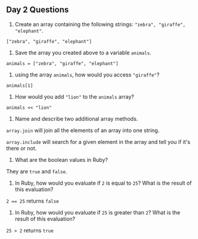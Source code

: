 ## Day 2 Questions

1. Create an array containing the following strings: `"zebra", "giraffe", "elephant"`.

`["zebra", "giraffe", "elephant"]`

1. Save the array you created above to a variable `animals`.

`animals = ["zebra", "giraffe", "elephant"]`

1. using the array `animals`, how would you access `"giraffe"`?

`animals[1]`

1. How would you add `"lion"` to the `animals` array?

`animals << "lion"`

1. Name and describe two additional array methods.

`array.join` will join all the elements of an array into one string.

`array.include` will search for a given element in the array and tell you if it's there or not.



1. What are the boolean values in Ruby?

They are `true` and `false`.

1. In Ruby, how would you evaluate if `2` is equal to `25`? What is the result of this evaluation?

`2 == 25` returns `false`

1. In Ruby, how would you evaluate if `25` is greater than `2`? What is the result of this evaluation?

`25 > 2` returns `true`
